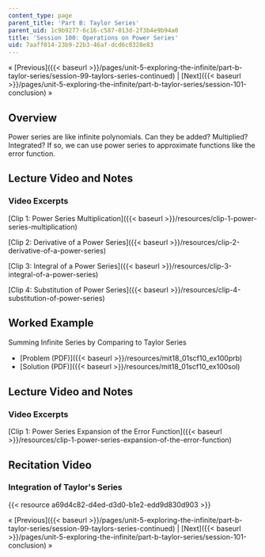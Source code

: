 ```yaml
---
content_type: page
parent_title: 'Part B: Taylor Series'
parent_uid: 1c9b9277-6c16-c587-013d-2f3b4e9b94a0
title: 'Session 100: Operations on Power Series'
uid: 7aaff014-23b9-22b3-46af-dcd6c0328e83
---
```


« [Previous]({{< baseurl >}}/pages/unit-5-exploring-the-infinite/part-b-taylor-series/session-99-taylors-series-continued) | [Next]({{< baseurl >}}/pages/unit-5-exploring-the-infinite/part-b-taylor-series/session-101-conclusion) »

Overview
--------

Power series are like infinite polynomials. Can they be added? Multiplied? Integrated? If so, we can use power series to approximate functions like the error function.

Lecture Video and Notes
-----------------------

### Video Excerpts

[Clip 1: Power Series Multiplication]({{< baseurl >}}/resources/clip-1-power-series-multiplication)

[Clip 2: Derivative of a Power Series]({{< baseurl >}}/resources/clip-2-derivative-of-a-power-series)

[Clip 3: Integral of a Power Series]({{< baseurl >}}/resources/clip-3-integral-of-a-power-series)

[Clip 4: Substitution of Power Series]({{< baseurl >}}/resources/clip-4-substitution-of-power-series)

Worked Example
--------------

Summing Inﬁnite Series by Comparing to Taylor Series

*   [Problem (PDF)]({{< baseurl >}}/resources/mit18_01scf10_ex100prb)
*   [Solution (PDF)]({{< baseurl >}}/resources/mit18_01scf10_ex100sol)

Lecture Video and Notes
-----------------------

### Video Excerpts

[Clip 1: Power Series Expansion of the Error Function]({{< baseurl >}}/resources/clip-1-power-series-expansion-of-the-error-function)

Recitation Video
----------------

### Integration of Taylor's Series

{{< resource a69d4c82-d4ed-d3d0-b1e2-edd9d830d903 >}}

« [Previous]({{< baseurl >}}/pages/unit-5-exploring-the-infinite/part-b-taylor-series/session-99-taylors-series-continued) | [Next]({{< baseurl >}}/pages/unit-5-exploring-the-infinite/part-b-taylor-series/session-101-conclusion) »